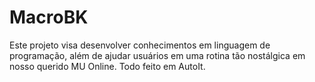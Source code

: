 # MacroBK
Este projeto visa desenvolver conhecimentos em linguagem de programação, além de ajudar usuários em uma rotina tão nostálgica em nosso querido MU Online. Todo feito em AutoIt.
